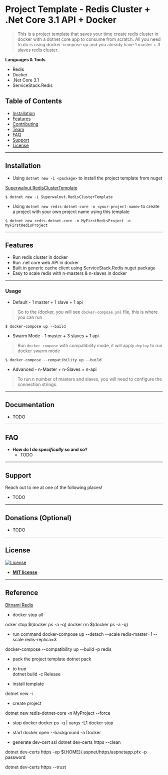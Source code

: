 # Project Template - Redis Cluster + .Net Core 3.1 API + Docker

> This is a project template that saves your time create redis cluster in docker with a dotnet core app to consume from scratch. All you need to do is using docker-compose up and you already have 1 master + 3 slaves redis cluster.

**Languages & Tools**

- Redis
- Docker
- .Net Core 3.1
- ServiceStack.Redis

## Table of Contents

- [Installation](#installation)
- [Features](#features)
- [Contributing](#contributing)
- [Team](#team)
- [FAQ](#faq)
- [Support](#support)
- [License](#license)

---

## Installation

- Using `dotnet new -i <package>` to install the project template from nuget

[Superwalnut.RedisClusterTemplate](https://www.nuget.org/packages/Superwalnut.RedisClusterTemplate)

```shell
$ dotnet new -i Superwalnut.RedisClusterTemplate
```

- Using `dotnet new redis-dotnet-core -n <your-project-name>` to create a project with your own project name using this template

```shell
$ dotnet new redis-dotnet-core -n MyFirstRedisProject -o MyFirstRedisProject
```

---

## Features

- Run redis cluster in docker
- Run .net core web API in docker
- Built in generic cache client using ServiceStack.Redis nuget package
- Easy to scale redis with n-masters & n-slaves in docker

---

### Usage

- Default - 1 master + 1 slave + 1 api

> Go to the <project-folder>/docker, you will see `docker-compose.yml` file, this is where you can run

```shell
$ docker-compose up --build
```

- Swarm Mode - 1 master + 3 slaves + 1 api

> Run `docker-compose` with compatibility mode, it will apply `deploy` to run docker swarm mode 

```shell
$ docker-compose --compatibility up --build
```

- Advanced - n-Master + n-Slaves + n-api

> To run n number of masters and slaves, you will need to configure the connection strings.

---

## Documentation

- TODO

---

## FAQ

- **How do I do *specifically* so and so?**
    - TODO

---

## Support

Reach out to me at one of the following places!

- TODO

---

## Donations (Optional)

- TODO

---

## License

[![License](http://img.shields.io/:license-mit-blue.svg?style=flat-square)](http://badges.mit-license.org)

- **[MIT license](http://opensource.org/licenses/mit-license.php)**

-------

## Reference

[Bitnami Redis](https://github.com/bitnami/bitnami-docker-redis)

- docker stop all

ocker stop $(docker ps -a -q)
docker rm $(docker ps -a -q)

- run command
docker-compose up --detach --scale redis-master=1 --scale redis-replica=3

docker-compose --compatibility up --build -p redis

- pack the project template
dotnet pack

- to <GeneratePackageOnBuild>true</GeneratePackageOnBuild>   
dotnet build -c Release


- install template

dotnet new -i <package>

- create project

dotnet new redis-dotnet-core -n MyProject --force



- stop docker 
docker ps -q | xargs -L1 docker stop

- start docker
open --background -a Docker


- generate dev-cert ssl
dotnet dev-certs https --clean

dotnet dev-certs https -ep ${HOME}/.aspnet/https/aspnetapp.pfx -p password

dotnet dev-certs https --trust